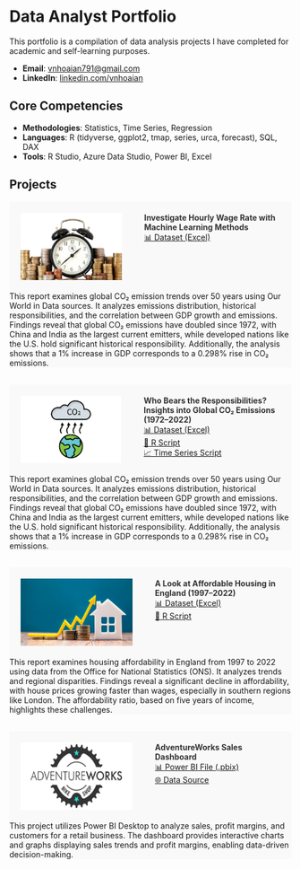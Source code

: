 # Data Analyst Portfolio
This portfolio is a compilation of data analysis projects I have completed for academic and self-learning purposes.

- **Email**: [vnhoaian791@gmail.com](vnhoaian791@gmail.com)
- **LinkedIn**: [linkedin.com/vnhoaian](https://www.linkedin.com/in/vnhoaian/)

## Core Competencies

- **Methodologies**: Statistics, Time Series, Regression
- **Languages**: R (tidyverse, ggplot2, tmap, series, urca, forecast), SQL, DAX <!-- Python (Pandas, Numpy, Scikit-Learn, Scipy, Keras, Matplotlib), -->  
- **Tools**: R Studio, Azure Data Studio, Power BI, Excel

<h2>Projects</h2>

<!-- Project: Hourly Wage Rate -->
<div style="background-color: #f9f9f9; padding: 20px; display: flex; gap: 20px;">
  <img src="assets/img/Wage Rate.jpg" align="left" width="200" height="120" style="margin-right: 20px;">
  <div>
    <strong>
      <a href="Personal Project - Hourly Wage.html" target="_blank" style="text-decoration: none; color: #333;">
        Investigate Hourly Wage Rate with Machine Learning Methods
      </a>
    </strong>
    <br />
    <a href="Wage-Rate/BEAUTY.csv" target="_blank">📊 Dataset (Excel)</a><br />
  </div>
</div>
<div style="background-color: #f9f9f9; margin-bottom: 30px; display: flex; gap: 20px;">
This report examines global CO₂ emission trends over 50 years using Our World in Data sources. It analyzes emissions distribution, historical responsibilities, and the correlation between GDP growth and emissions. Findings reveal that global CO₂ emissions have doubled since 1972, with China and India as the largest current emitters, while developed nations like the U.S. hold significant historical responsibility. Additionally, the analysis shows that a 1% increase in GDP corresponds to a 0.298% rise in CO₂ emissions.
</div>

<!-- Project: CO2 Emissions -->
<div style="background-color: #f9f9f9; padding: 20px; display: flex; gap: 20px;">
  <img src="assets/img/CO2 emissions.jpg" align="left" width="200" height="120" style="margin-right: 20px;">
  <div>
    <strong>
      <a href="Global-CO2-Emissions/Global CO2 Emissions - Report.pdf" target="_blank" style="text-decoration: none; color: #333;">
        Who Bears the Responsibilities? Insights into Global CO₂ Emissions (1972–2022)
      </a>
    </strong>
    <br />
    <a href="Global-CO2-Emissions/Global CO2 Emissions - Dataset.xlsx" target="_blank">📊 Dataset (Excel)</a><br />
    <a href="Global-CO2-Emissions/Global CO2 Emissions - RScript.R" target="_blank">📄 R Script</a><br />
    <a href="Global-CO2-Emissions/Global CO2 Emissions - Time series (gdp and co2).R" target="_blank">📈 Time Series Script</a>
  </div>
</div>
<div style="background-color: #f9f9f9; margin-bottom: 30px; display: flex; gap: 20px;">
This report examines global CO₂ emission trends over 50 years using Our World in Data sources. It analyzes emissions distribution, historical responsibilities, and the correlation between GDP growth and emissions. Findings reveal that global CO₂ emissions have doubled since 1972, with China and India as the largest current emitters, while developed nations like the U.S. hold significant historical responsibility. Additionally, the analysis shows that a 1% increase in GDP corresponds to a 0.298% rise in CO₂ emissions.
</div>

<!-- Project: Housing Affordability -->
<div style="background-color: #f9f9f9; padding: 20px; display: flex; gap: 20px;">
  <img src="assets/img/Housing affordability.jpg" align="left" width="200" height="120" style="margin-right: 20px;">
  <div>
    <strong>
      <a href="Housing-Affordability-Analysis/Housing Affordability Report.pdf" target="_blank" style="text-decoration: none; color: #333;">
        A Look at Affordable Housing in England (1997–2022)
      </a>
    </strong>
    <br />
    <a href="Housing-Affordability-Analysis/Dataset.xlsx" target="_blank">📊 Dataset (Excel)</a><br />
    <a href="Housing-Affordability-Analysis/Housing Affordability RScript.R" target="_blank">📄 R Script</a>
  </div>
</div>
<div style="background-color: #f9f9f9; margin-bottom: 30px; display: flex; gap: 20px;">
This report examines housing affordability in England from 1997 to 2022 using data from the Office for National Statistics (ONS). It analyzes trends and regional disparities. Findings reveal a significant decline in affordability, with house prices growing faster than wages, especially in southern regions like London. The affordability ratio, based on five years of income, highlights these challenges.
</div>

<!-- Project: AdventureWorks Dashboard -->
<div style="background-color: #f9f9f9; padding: 20px; display: flex; gap: 20px;">
  <img src="assets/img/AdventureWorks_Logo.png" align="left" width="200" height="120" style="margin-right: 20px;">
  <div>
    <strong>
      <a href="Adventureworks/AW Dashboard.pdf" target="_blank" style="text-decoration: none; color: #333;">
        AdventureWorks Sales Dashboard
      </a>
    </strong>
    <br />
    <a href="Adventureworks/AW Dashboard.pbix" target="_blank">📊 Power BI File (.pbix)</a><br />
    <a href="https://ourworldindata.org/covid-deaths" target="_blank">🌐 Data Source</a>
  </div>
</div>
<div style="background-color: #f9f9f9; margin-bottom: 30px; display: flex; gap: 20px;">
This project utilizes Power BI Desktop to analyze sales, profit margins, and customers for a retail business. The dashboard provides interactive charts and graphs displaying sales trends and profit margins, enabling data-driven decision-making.
</div>
